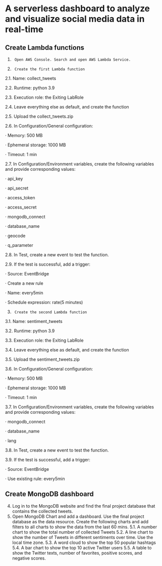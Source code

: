
# A serverless dashboard to analyze and visualize social media data in real-time


## Create Lambda functions
1.      Open AWS Console. Search and open AWS Lambda Service.

2.      Create the first Lambda function

2.1.   Name: collect_tweets

2.2.   Runtime: python 3.9

2.3.   Execution role: the Exiting LabRole

2.4.   Leave everything else as default, and create the function

2.5.   Upload the collect_tweets.zip

2.6.   In Configuration/General configuration:

·         Memory: 500 MB

·         Ephemeral storage: 1000 MB

·         Timeout: 1 min

2.7.   In Configuration/Environment variables, create the following variables and provide corresponding values:

·         api_key

·         api_secret

·         access_token

·         access_secret

·         mongodb_connect

·         database_name

·         geocode

·         q_parameter

2.8.   In Test, create a new event to test the function.

2.9.   If the test is successful, add a trigger:

·         Source: EventBridge

·         Create a new rule

·         Name: every5min

·         Schedule expression: rate(5 minutes)

3.      Create the second Lambda function

3.1.   Name: sentiment_tweets

3.2.   Runtime: python 3.9

3.3.   Execution role: the Exiting LabRole

3.4.   Leave everything else as default, and create the function

3.5.   Upload the sentiment_tweets.zip

3.6.   In Configuration/General configuration:

·         Memory: 500 MB

·         Ephemeral storage: 1000 MB

·         Timeout: 1 min

3.7.   In Configuration/Environment variables, create the following variables and provide corresponding values:

·         mongodb_connect

·         database_name

·         lang

3.8.   In Test, create a new event to test the function.

3.9.   If the test is successful, add a trigger:

·         Source: EventBridge

·         Use existing rule: every5min 

## Create MongoDB dashboard

4.	Log in to the MongoDB website and find the final project database that contains the collected tweets. 
5.	Open MongoDB Chart and add a dashboard. Use the final project database as the data resource. Create the following charts and add filters to all charts to show the data from the last 60 mins. 
5.1.	A number chart to show the total number of collected Tweets
5.2.	A line chart to show the number of Tweets in different sentiments over time. Use the local time zone. 
5.3.	A word cloud to show the top 50 popular hashtags
5.4.	A bar chart to show the top 10 active Twitter users
5.5.	A table to show the Twitter texts, number of favorites, positive scores, and negative scores. 

